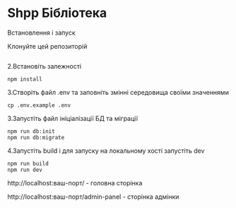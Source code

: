 # Shpp Бібліотека

Встановлення і запуск

Клонуйте цей репозиторій

```

```
2.Встановіть залежності
```
npm install
```
3.Створіть файл .env та заповніть змінні середовища своїми значеннями
```
cp .env.example .env
```

3.Запустіть файл ініціалізації БД та міграції
```
npm run db:init
npm run db:migrate

```
4.Запустіть build  і для запуску на локальному хості запустіть dev 
```
npm run build
npm run dev

```
http://localhost:ваш-порт/ - головна сторінка 

http://localhost:ваш-порт/admin-panel - сторінка адмінки
